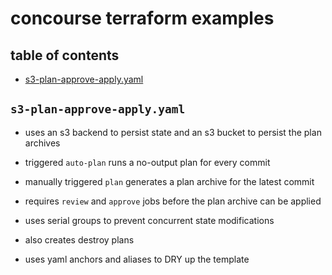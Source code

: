 # concourse terraform examples

## table of contents

- [s3-plan-approve-apply.yaml](#s3-plan-approve-applyyaml)

## `s3-plan-approve-apply.yaml`

- uses an s3 backend to persist state and an s3 bucket to persist the plan archives

- triggered `auto-plan` runs a no-output plan for every commit

- manually triggered `plan` generates a plan archive for the latest commit

- requires `review` and `approve` jobs before the plan archive can be applied

- uses serial groups to prevent concurrent state modifications

- also creates destroy plans

- uses yaml anchors and aliases to DRY up the template